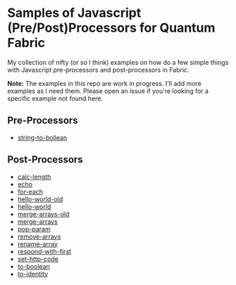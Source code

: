 # Samples of Javascript (Pre/Post)Processors for Quantum Fabric

My collection of nifty (or so I think) examples on how do a few simple things with Javascript pre-processors and post-processors in Fabric.

**Note:** The examples in this repo are work in progress. I'll add more examples as I need them. Please open an issue if you're looking for a specific example not found here.

## Pre-Processors

* [string-to-bollean](js/pre/string-to-bollean.js)

## Post-Processors

* [calc-length](js/post/calc-length.js)
* [echo](js/post/echo.js)
* [for-each](js/post/for-each.js)
* [hello-world-old](js/post/hello-world-old.js)
* [hello-world](js/post/hello-world.js)
* [merge-arrays-old](js/post/merge-arrays-old.js)
* [merge-arrays](js/post/merge-arrays.js)
* [pop-param](js/post/pop-param.js)
* [remove-arrays](js/post/remove-arrays.js)
* [rename-array](js/post/rename-array.js)
* [respond-with-first](js/post/respond-with-first.js)
* [set-http-code](js/post/set-http-code.js)
* [to-boolean](js/post/to-boolean.js)
* [to-identity](js/post/to-identity.js)
